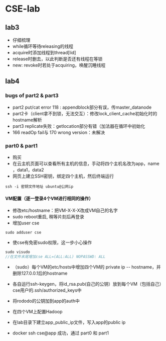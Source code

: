 # CSE-lab

## lab3

- 仔细梳理
- while循环等待releasing的线程
- acquire时添加线程到thread[lid]
- release时删去，以此判断是否还有线程在等锁
- new: revoke时若处于acquiring，唤醒沉睡线程

## lab4

### bugs of part2 & part3
* part2 put/cat error 118 : appendblock部分有误，传master_datanode
* part2卡（client拿不到锁，无法交互）：修改lock_client_cache初始化时的hostname解析
* part3 replicate失败：getlocation部分有错（加法器在循环中初始化
* 166 readOp fail与 170 wrong version：未解决

### part0 & part1
* 购买
* 在云主机页面可以查看所有主机的信息，手动将四个主机名改为app，name ，data1，data2
* 网页上建立SSH密钥，绑定四个主机，然后终端运行
```
ssh -i 密钥文件地址 ubuntu@公网ip
```

#### VM配置（逐一登录4个VM进行相同的操作）

* 修改etc/hostname：把VM-X-X-X改成VM自己的名字
* sudo reboot重启, 稍等片刻后再登录
* 增加user cse
```
sudo adduser cse
```
* 使cse有免密sudo权限，这一步小心操作
```c
sudo visudo
//在文件末尾增加cse ALL=(ALL:ALL) NOPASSWD: ALL 
```
* （sudo）每个VM的etc/hosts中增加四个VM的 private ip -- hostname，并删除127.0.0.1后的hostname

* 各自运行ssh-keygen，将id_rsa.pub(自己的公钥）放到每个VM（包括自己）cse用户的.ssh/authorized_keys中

* 将rododo的公钥加到app的auth中

* 在四个VM上配置Hadoop

* 在lab目录下建立app_public_ip文件，写入app的public ip

* docker ssh cse@app 成功，通过 part0 和 part1





